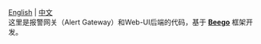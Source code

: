 [English](https://github.com/Qihoo360/doraemon/blob/master/cmd/alert-gateway/readme.md) | [中文](https://github.com/Qihoo360/doraemon/blob/master/cmd/alert-gateway/readme-CN.md)  
这里是报警网关（Alert Gateway）和Web-UI后端的代码，基于 **[Beego](https://beego.me)** 框架开发。